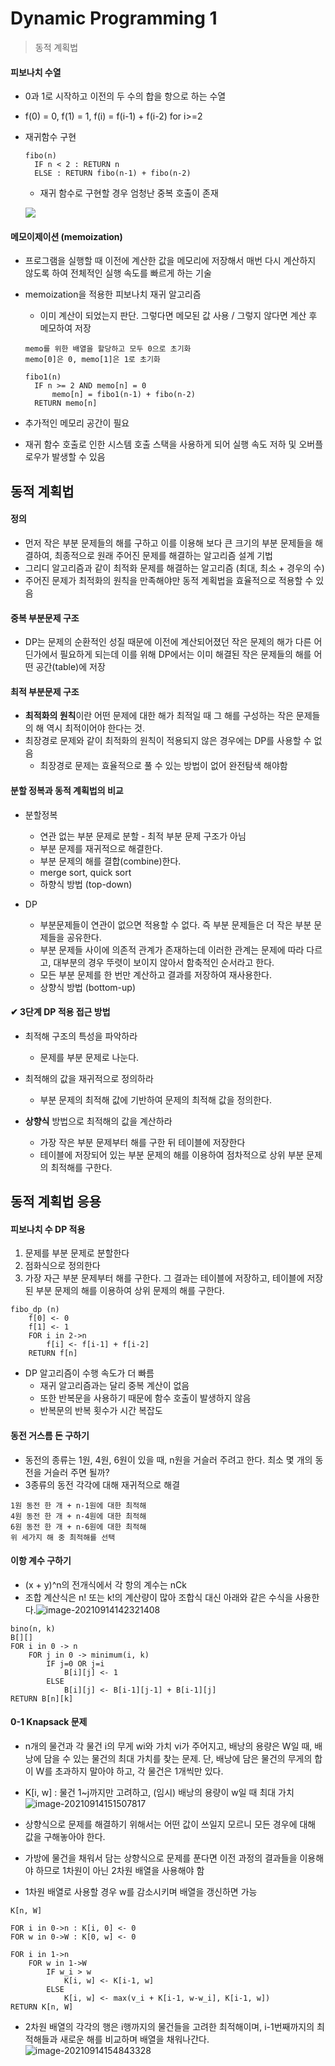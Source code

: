 # Dynamic Programming 1

> 동적 계획법



#### 피보나치 수열

- 0과 1로 시작하고 이전의 두 수의 합을 항으로 하는 수열

- f(0) = 0, f(1) = 1, f(i) = f(i-1) + f(i-2) for i>=2

- 재귀함수 구현

  ```
  fibo(n)
  	IF n < 2 : RETURN n
  	ELSE : RETURN fibo(n-1) + fibo(n-2)
  ```

  - 재귀 함수로 구현할 경우 엄청난 중복 호출이 존재

  ![](algorithm.assets/image-20210914092618484.png)

#### 메모이제이션 (memoization)

- 프로그램을 실행할 때 이전에 계산한 값을 메모리에 저장해서 매번 다시 계산하지 않도록 하여 전체적인 실행 속도를 빠르게 하는 기술

- memoization을 적용한 피보나치 재귀 알고리즘

  - 이미 계산이 되었는지 판단. 그렇다면 메모된 값 사용 / 그렇지 않다면 계산 후 메모하여 저장

  ```
  memo를 위한 배열을 할당하고 모두 0으로 초기화
  memo[0]은 0, memo[1]은 1로 초기화
  
  fibo1(n)
  	IF n >= 2 AND memo[n] = 0
  		memo[n] = fibo1(n-1) + fibo(n-2)
  	RETURN memo[n]
  ```

- 추가적인 메모리 공간이 필요

- 재귀 함수 호출로 인한 시스템 호출 스택을 사용하게 되어 실행 속도 저하 및 오버플로우가 발생할 수 있음



## 동적 계획법

#### 정의

- 먼저 작은 부분 문제들의 해를 구하고 이를 이용해 보다 큰 크기의 부분 문제들을 해결하여, 최종적으로 원래 주어진 문제를 해결하는 알고리즘 설계 기법
- 그리디 알고리즘과 같이 최적화 문제를 해결하는 알고리즘 (최대, 최소 + 경우의 수)
- 주어진 문제가 최적화의 원칙을 만족해야만 동적 계획법을 효율적으로 적용할 수 있음



#### 중복 부분문제 구조

- DP는 문제의 순환적인 성질 때문에 이전에 계산되어졌던 작은 문제의 해가 다른 어딘가에서 필요하게 되는데 이를 위해 DP에서는 이미 해결된 작은 문제들의 해를 어떤 공간(table)에 저장



#### 최적 부분문제 구조

- **최적화의 원칙**이란 어떤 문제에 대한 해가 최적일 때 그 해를 구성하는 작은 문제들의 해 역시 최적이어야 한다는 것.
- 최장경로 문제와 같이 최적화의 원칙이 적용되지 않은 경우에는 DP를 사용할 수 없음
  - 최장경로 문제는 효율적으로 풀 수 있는 방법이 없어 완전탐색 해야함



#### 분할 정복과 동적 계획법의 비교

- 분할정복 
  - 연관 없는 부분 문제로 분할 - 최적 부분 문제 구조가 아님
  - 부분 문제를 재귀적으로 해결한다.
  - 부분 문제의 해를 결합(combine)한다.
  - merge sort, quick sort
  - 하향식 방법 (top-down)

- DP
  - 부분문제들이 연관이 없으면 적용할 수 없다. 즉 부분 문제들은 더 작은 부분 문제들을 공유한다. 
  - 부분 문제들 사이에 의존적 관계가 존재하는데 이러한 관계는 문제에 따라 다르고, 대부분의 경우 뚜렷이 보이지 않아서 함축적인 순서라고 한다.
  - 모든 부분 문제를 한 번만 계산하고 결과를 저장하여 재사용한다.
  - 상향식 방법 (bottom-up)



#### ✔ 3단계 DP 적용 접근 방법

- 최적해 구조의 특성을 파악하라
  - 문제를 부분 문제로 나눈다.

- 최적해의 값을 재귀적으로 정의하라
  - 부분 문제의 최적해 값에 기반하여 문제의 최적해 값을 정의한다.
- **상향식** 방법으로 최적해의 값을 계산하라
  - 가장 작은 부분 문제부터 해를 구한 뒤 테이블에 저장한다
  - 테이블에 저장되어 있는 부분 문제의 해를 이용하여 점차적으로 상위 부분 문제의 최적해를 구한다.



## 동적 계획법 응용

#### 피보나치 수 DP 적용

1. 문제를 부분 문제로 분할한다
2. 점화식으로 정의한다
3. 가장 자근 부분 문제부터 해를 구한다. 그 결과는 테이블에 저장하고, 테이블에 저장된 부분 문제의 해를 이용하여 상위 문제의 해를 구한다.

```
fibo_dp (n)
	f[0] <- 0
	f[1] <- 1
	FOR i in 2->n
		f[i] <- f[i-1] + f[i-2]
	RETURN f[n]
```

- DP 알고리즘이 수행 속도가 더 빠름
  - 재귀 알고리즘과는 달리 중복 계산이 없음
  - 또한 반복문을 사용하기 때문에 함수 호출이 발생하지 않음
  - 반복문의 반복 횟수가 시간 복잡도



#### 동전 거스름 돈 구하기

- 동전의 종류는 1원, 4원, 6원이 있을 때, n원을 거슬러 주려고 한다. 최소 몇 개의 동전을 거슬러 주면 될까?
- 3종류의 동전 각각에 대해 재귀적으로 해결

```
1원 동전 한 개 + n-1원에 대한 최적해
4원 동전 한 개 + n-4원에 대한 최적해
6원 동전 한 개 + n-6원에 대한 최적해
위 세가지 해 중 최적해를 선택
```



#### 이항 계수 구하기

- (x + y)^n의 전개식에서 각 항의 계수는 nCk
- 조합 계산식은 n! 또는 k!의 계산량이 많아 조합식 대신 아래와 같은 수식을 사용한다.![image-20210914142321408](algorithm.assets/image-20210914142321408.png)

```
bino(n, k)
B[][]
FOR i in 0 -> n
	FOR j in 0 -> minimum(i, k)
		IF j=0 OR j=i
			B[i][j] <- 1
		ELSE
			B[i][j] <- B[i-1][j-1] + B[i-1][j]
RETURN B[n][k]
```



#### 0-1 Knapsack 문제

- n개의 물건과 각 물건 i의 무게 wi와 가치 vi가 주어지고, 배낭의 용량은 W일 때, 배낭에 담을 수 있는 물건의
  최대 가치를 찾는 문제. 단, 배낭에 담은 물건의 무게의 합이 W를 초과하지 말아야 하고, 각 물건은 1개씩만 있다.
- K[i, w] : 물건 1~j까지만 고려하고, (임시) 배낭의 용량이 w일 때 최대 가치![image-20210914151507817](algorithm.assets/image-20210914151507817.png)

- 상향식으로 문제를 해결하기 위해서는 어떤 값이 쓰일지 모르니 모든 경우에 대해 값을 구해놓아야 한다.
- 가방에 물건을 채워서 담는 상향식으로 문제를 푼다면 이전 과정의 결과들을 이용해야 하므로 1차원이 아닌 2차원 배열을 사용해야 함
- 1차원 배열로 사용할 경우 w를 감소시키며 배열을 갱신하면 가능

```
K[n, W]

FOR i in 0->n : K[i, 0] <- 0
FOR w in 0->W : K[0, w] <- 0

FOR i in 1->n
	FOR w in 1->W
		IF w_i > w
			K[i, w] <- K[i-1, w]
		ELSE
			K[i, w] <- max(v_i + K[i-1, w-w_i], K[i-1, w])
RETURN K[n, W]
```

- 2차원 배열의 각각의 행은 i행까지의 물건들을 고려한 최적해이며, i-1번째까지의 최적해들과 새로운 해를 비교하며 배열을 채워나간다.![image-20210914154843328](algorithm.assets/image-20210914154843328.png)

